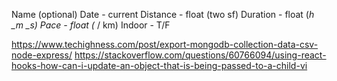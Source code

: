 Name (optional)
Date - current
Distance - float (two sf)
Duration - float (_h \_m \_s)
Pace - float (_ / km)
Indoor - T/F

https://www.techighness.com/post/export-mongodb-collection-data-csv-node-express/
https://stackoverflow.com/questions/60766094/using-react-hooks-how-can-i-update-an-object-that-is-being-passed-to-a-child-vi
